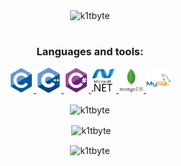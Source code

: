 <p align="center">
  <img align="center" src="https://github-production-user-asset-6210df.s3.amazonaws.com/96521396/240426056-084cfc14-a692-4825-9816-ee2ec8fc9280.gif" alt="k1tbyte" />
</p>
<h1></h1>
<h3 align="center">Languages and tools:</h3>
<p align="center"> <a href="https://www.cprogramming.com/" target="_blank" rel="noreferrer"> <img src="https://raw.githubusercontent.com/devicons/devicon/master/icons/c/c-original.svg" alt="c" width="40" height="40"/> </a> <a href="https://www.w3schools.com/cpp/" target="_blank" rel="noreferrer">
<img src="https://raw.githubusercontent.com/devicons/devicon/master/icons/cplusplus/cplusplus-original.svg" alt="cplusplus" width="40" height="40"/> </a> <a href="https://www.w3schools.com/cs/" target="_blank" rel="noreferrer"> <img src="https://raw.githubusercontent.com/devicons/devicon/master/icons/csharp/csharp-original.svg" alt="csharp" width="40" height="40"/> </a> <a href="https://dotnet.microsoft.com/" target="_blank" rel="noreferrer"> <img src="https://raw.githubusercontent.com/devicons/devicon/master/icons/dot-net/dot-net-original-wordmark.svg" alt="dotnet" width="40" height="40"/> </a> 
<a href="https://www.mongodb.com/" target="_blank" rel="noreferrer"> <img src="https://raw.githubusercontent.com/devicons/devicon/master/icons/mongodb/mongodb-original-wordmark.svg" alt="mongodb" width="40" height="40"/> </a> <a href="https://www.mysql.com/" target="_blank" rel="noreferrer"> <img src="https://raw.githubusercontent.com/devicons/devicon/master/icons/mysql/mysql-original-wordmark.svg" alt="mysql" width="40" height="40"/> </a> </p>

<div align="center">
  <p><img align="center" src="https://github-readme-streak-stats.herokuapp.com/?user=k1tbyte&theme=dark" alt="k1tbyte" /></p>
  <p>&nbsp;<img align="center" src="https://github-readme-stats.vercel.app/api?username=k1tbyte&show_icons=true&theme=dark&locale=en" alt="k1tbyte" /></p>
  <p><img align="center" src="https://github-readme-stats.vercel.app/api/top-langs?username=k1tbyte&show_icons=true&theme=dark&locale=en&layout=compact" alt="k1tbyte" /></p>
</div>
